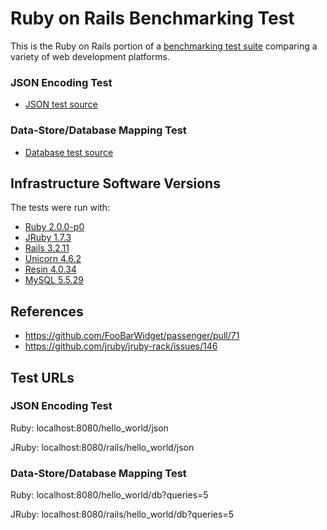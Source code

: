 # Ruby on Rails Benchmarking Test

This is the Ruby on Rails portion of a [benchmarking test suite](../) comparing a variety of web development platforms.

### JSON Encoding Test
* [JSON test source](app/controllers/hello_world_controller.rb)

### Data-Store/Database Mapping Test

* [Database test source](app/controllers/hello_world_controller.rb)


## Infrastructure Software Versions
The tests were run with:
* [Ruby 2.0.0-p0](http://www.ruby-lang.org/)
* [JRuby 1.7.3](http://jruby.org/)
* [Rails 3.2.11](http://rubyonrails.org/)
* [Unicorn 4.6.2](http://unicorn.bogomips.org/)
* [Resin 4.0.34](http://www.caucho.com/)
* [MySQL 5.5.29](https://dev.mysql.com/)

## References
* https://github.com/FooBarWidget/passenger/pull/71
* https://github.com/jruby/jruby-rack/issues/146

## Test URLs
### JSON Encoding Test

Ruby:
localhost:8080/hello_world/json

JRuby:
localhost:8080/rails/hello_world/json

### Data-Store/Database Mapping Test

Ruby:
localhost:8080/hello_world/db?queries=5

JRuby:
localhost:8080/rails/hello_world/db?queries=5
